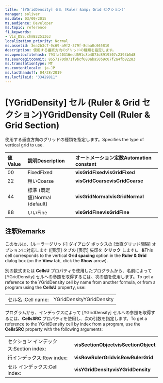 ```yaml
---
title: '[YGridDensity] セル (Ruler &amp; Grid セクション)'
manager: soliver
ms.date: 03/09/2015
ms.audience: Developer
ms.topic: reference
f1_keywords:
- Vis_DSS.chm82251363
localization_priority: Normal
ms.assetid: 3ea2b3c7-0c69-a9f2-379f-8daa0c665810
description: 使用する垂直方向のグリッドの種類を指定します。
ms.openlocfilehash: 793fa40316edd591c8b4873d8919507c2393b5d8
ms.sourcegitcommit: 8657170d071f9bcf680aba50b9c07f2a4fb82283
ms.translationtype: MT
ms.contentlocale: ja-JP
ms.lasthandoff: 04/28/2019
ms.locfileid: "33429811"
---
```

# <a name="ygriddensity-cell-ruler-amp-grid-section"></a><span data-ttu-id="50d97-103">[YGridDensity] セル (Ruler &amp; Grid セクション)</span><span class="sxs-lookup"><span data-stu-id="50d97-103">YGridDensity Cell (Ruler &amp; Grid Section)</span></span>

<span data-ttu-id="50d97-104">使用する垂直方向のグリッドの種類を指定します。</span><span class="sxs-lookup"><span data-stu-id="50d97-104">Specifies the type of vertical grid to use.</span></span>
  
|<span data-ttu-id="50d97-105">**値**</span><span class="sxs-lookup"><span data-stu-id="50d97-105">**Value**</span></span>|<span data-ttu-id="50d97-106">**説明**</span><span class="sxs-lookup"><span data-stu-id="50d97-106">**Description**</span></span>|<span data-ttu-id="50d97-107">**オートメーション定数**</span><span class="sxs-lookup"><span data-stu-id="50d97-107">**Automation constant**</span></span>|
|:-----|:-----|:-----|
|<span data-ttu-id="50d97-108">0</span><span class="sxs-lookup"><span data-stu-id="50d97-108">0</span></span>  <br/> |<span data-ttu-id="50d97-109">Fixed</span><span class="sxs-lookup"><span data-stu-id="50d97-109">Fixed</span></span>  <br/> |<span data-ttu-id="50d97-110">**visGridFixed**</span><span class="sxs-lookup"><span data-stu-id="50d97-110">**visGridFixed**</span></span> <br/> |
|<span data-ttu-id="50d97-111">2</span><span class="sxs-lookup"><span data-stu-id="50d97-111">2</span></span>  <br/> |<span data-ttu-id="50d97-112">粗い</span><span class="sxs-lookup"><span data-stu-id="50d97-112">Coarse</span></span>  <br/> |<span data-ttu-id="50d97-113">**visGridCoarse**</span><span class="sxs-lookup"><span data-stu-id="50d97-113">**visGridCoarse**</span></span> <br/> |
|<span data-ttu-id="50d97-114">4</span><span class="sxs-lookup"><span data-stu-id="50d97-114">4</span></span>  <br/> |<span data-ttu-id="50d97-115">標準 (既定値)</span><span class="sxs-lookup"><span data-stu-id="50d97-115">Normal (default)</span></span>  <br/> |<span data-ttu-id="50d97-116">**visGridNormal**</span><span class="sxs-lookup"><span data-stu-id="50d97-116">**visGridNormal**</span></span> <br/> |
|<span data-ttu-id="50d97-117">8</span><span class="sxs-lookup"><span data-stu-id="50d97-117">8</span></span>  <br/> |<span data-ttu-id="50d97-118">いい</span><span class="sxs-lookup"><span data-stu-id="50d97-118">Fine</span></span>  <br/> |<span data-ttu-id="50d97-119">**visGridFine**</span><span class="sxs-lookup"><span data-stu-id="50d97-119">**visGridFine**</span></span> <br/> |
   
## <a name="remarks"></a><span data-ttu-id="50d97-120">注釈</span><span class="sxs-lookup"><span data-stu-id="50d97-120">Remarks</span></span>

<span data-ttu-id="50d97-121">このセルは、[ルーラーグリッド] ダイアログ ボックスの [垂直グリッド間隔] オプションに対応します ([表示] タブの [表示] 矢印を **クリック** します)。 **&amp;**</span><span class="sxs-lookup"><span data-stu-id="50d97-121">This cell corresponds to the vertical **Grid spacing** option in the **Ruler &amp; Grid** dialog box (on the **View** tab, click the **Show** arrow).</span></span> 
  
<span data-ttu-id="50d97-122">別の数式または **CellsU** プロパティを使用したプログラムから、名前によって [YGridDensity] セルへの参照を取得するには、次の値を使用します。</span><span class="sxs-lookup"><span data-stu-id="50d97-122">To get a reference to the YGridDensity cell by name from another formula, or from a program using the **CellsU** property, use:</span></span> 
  
|||
|:-----|:-----|
|<span data-ttu-id="50d97-123">セル名 :</span><span class="sxs-lookup"><span data-stu-id="50d97-123">Cell name:</span></span>  <br/> |<span data-ttu-id="50d97-124">YGridDensity</span><span class="sxs-lookup"><span data-stu-id="50d97-124">YGridDensity</span></span>  <br/> |
   
<span data-ttu-id="50d97-125">プログラムから、インデックスによって [YGridDensity] セルへの参照を取得するには、**CellsSRC** プロパティを使用し、次の引数を指定します。</span><span class="sxs-lookup"><span data-stu-id="50d97-125">To get a reference to the YGridDensity cell by index from a program, use the **CellsSRC** property with the following arguments:</span></span> 
  
|||
|:-----|:-----|
|<span data-ttu-id="50d97-126">セクション インデックス:</span><span class="sxs-lookup"><span data-stu-id="50d97-126">Section index:</span></span>  <br/> |<span data-ttu-id="50d97-127">**visSectionObject**</span><span class="sxs-lookup"><span data-stu-id="50d97-127">**visSectionObject**</span></span> <br/> |
|<span data-ttu-id="50d97-128">行インデックス:</span><span class="sxs-lookup"><span data-stu-id="50d97-128">Row index:</span></span>  <br/> |<span data-ttu-id="50d97-129">**visRowRulerGrid**</span><span class="sxs-lookup"><span data-stu-id="50d97-129">**visRowRulerGrid**</span></span> <br/> |
|<span data-ttu-id="50d97-130">セル インデックス:</span><span class="sxs-lookup"><span data-stu-id="50d97-130">Cell index:</span></span>  <br/> |<span data-ttu-id="50d97-131">**visYGridDensity**</span><span class="sxs-lookup"><span data-stu-id="50d97-131">**visYGridDensity**</span></span> <br/> |
   

